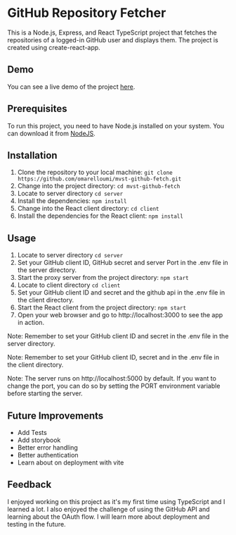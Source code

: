 # GitHub Repository Fetcher

This is a Node.js, Express, and React TypeScript project that fetches the repositories of a logged-in GitHub user and displays them. The project is created using create-react-app.

## Demo

You can see a live demo of the project [here](https://mvst-github-fetch-front.vercel.app).

## Prerequisites

To run this project, you need to have Node.js installed on your system. You can download it from [NodeJS](https://nodejs.org/).

## Installation

1. Clone the repository to your local machine: `git clone https://github.com/omarelloumi/mvst-github-fetch.git`
1. Change into the project directory: `cd mvst-github-fetch`
1. Locate to server directory `cd server`
1. Install the dependencies: `npm install`
1. Change into the React client directory: `cd client`
1. Install the dependencies for the React client: `npm install`

## Usage

1. Locate to server directory `cd server`
1. Set your GitHub client ID, GitHub secret and server Port in the .env file in the server directory.
1. Start the proxy server from the project directory: `npm start`
1. Locate to client directory `cd client`
1. Set your GitHub client ID and secret and the github api in the .env file in the client directory.
1. Start the React client from the project directory: `npm start`
1. Open your web browser and go to http://localhost:3000 to see the app in action.

Note: Remember to set your GitHub client ID and secret in the .env file in the server directory.

Note: Remember to set your GitHub client ID, secret and in the .env file in the client directory.

Note: The server runs on http://localhost:5000 by default. If you want to change the port, you can do so by setting the PORT environment variable before starting the server.

## Future Improvements

- Add Tests
- Add storybook
- Better error handling
- Better authentication
- Learn about on deployment with vite

## Feedback

I enjoyed working on this project as it's my first time using TypeScript and I learned a lot.
I also enjoyed the challenge of using the GitHub API and learning about the OAuth flow.
I will learn more about deployment and testing in the future.

